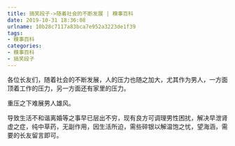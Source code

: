 ```yaml
---
title: 搞笑段子->随着社会的不断发展 | 糗事百科
date: 2019-10-31 18:36:08
urlname: 10b28c7117a83bca7e952a3223de1f39
tags: 
- 糗事百科
categories:
- 糗事百科
- 搞笑段子
---
```

各位长友们，随着社会的不断发展，人的压力也随之加大，尤其作为男人，一方面顶着工作的压力，另一方面还有家里的压力。

重压之下难展男人雄风。

导致生活不和谐离婚等之事早已层出不穷，现有良方可调理男性困扰，解决早泄肾虚之症，纯中草药，无副作用，因生活所迫，需些碎银以解温饱之忧，望海涵，需要的长友留言即可。


